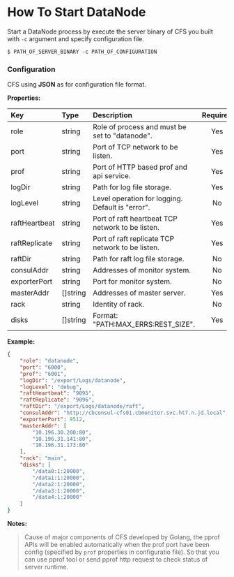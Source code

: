 # How To Start DataNode

Start a DataNode process by execute the server binary of CFS you built with `-c` argument and specify configuration file.

```shell
$ PATH_OF_SERVER_BINARY -c PATH_OF_CONFIGURATION
```  

### Configuration

CFS using **JSON** as for configuration file format. 

**Properties:**

| Key           | Type     | Description                                      | Required |
| :---------    | :------- | :----------------------------------------------- | :------: |
| role          | string   | Role of process and must be set to "datanode".   | Yes      |
| port          | string   | Port of TCP network to be listen.                | Yes      |
| prof          | string   | Port of HTTP based prof and api service.         | Yes      |
| logDir        | string   | Path for log file storage.                       | Yes      |
| logLevel      | string   | Level operation for logging. Default is "error". | No       |
| raftHeartbeat | string   | Port of raft heartbeat TCP network to be listen. | Yes      |
| raftReplicate | string   | Port of raft replicate TCP network to be listen. | Yes      |
| raftDir       | string   | Path for raft log file storage.                  | No       |
| consulAddr    | string   | Addresses of monitor system.                     | No       |
| exporterPort  | string   | Port for monitor system.                         | No       |
| masterAddr    | []string | Addresses of master server.                      | Yes      |
| rack          | string   | Identity of rack.                                | No       |
| disks         | []string | Format: "PATH:MAX_ERRS:REST_SIZE".               | Yes      |

**Example:**

```json
{
    "role": "datanode",
    "port": "6000",
    "prof": "6001",
    "logDir": "/export/Logs/datanode",
    "logLevel": "debug",
    "raftHeartbeat": "9095",
    "raftReplicate": "9096",    
    "raftDir": "/export/Logs/datanode/raft",
    "consulAddr": "http://cbconsul-cfs01.cbmonitor.svc.ht7.n.jd.local",
    "exporterPort": 9512,    
    "masterAddr": [
        "10.196.30.200:80",
        "10.196.31.141:80",
        "10.196.31.173:80"
    ],
    "rack": "main",
    "disks": [
        "/data0:1:20000",
        "/data1:1:20000",
        "/data2:1:20000",
        "/data3:1:20000",
        "/data4:1:20000"
    ]
}
```

**Notes:**
>Cause of major components of CFS developed by Golang, the pprof APIs will be enabled automatically when the prof port have been config (specified by `prof` properties in configuratio file). So that you can use pprof tool or send pprof http request to check status of server runtime.